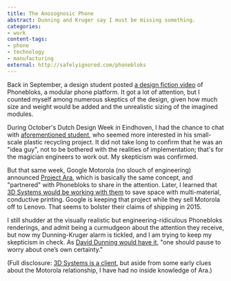 ```yaml
---
title: The Anosognosic Phone
abstract: Dunning and Kruger say I must be missing something.
categories:
- work
content-tags:
- phone
- technology
- manufacturing
external: http://safelyignored.com/phonebloks
---
```

Back in September, a design student posted [a design fiction video](http://youtu.be/oDAw7vW7H0c) of Phonebloks, a modular phone platform. It got a lot of attention, but I counted myself among numerous skeptics of the design, given how much size and weight would be added and the unrealistic sizing of the imagined modules.

During October's Dutch Design Week in Eindhoven, I had the chance to chat with [aforementioned student](http://news.davehakkens.nl/), who seemed more interested in his small-scale plastic recycling project. It did not take long to confirm that he was an "idea guy", not to be bothered with the realities of implementation; that's for the magician engineers to work out. My skepticism was confirmed.

But that same week, Google Motorola (no slouch of engineering) announced [Project Ara](http://www.projectara.com/), which is basically the same concept, and "partnered" with Phonebloks to share in the attention. Later, I learned that [3D Systems would be working with them](http://www.3dsystems.com/phonebloks-update-story-behind-ara) to save space with multi-material, conductive printing. Google is keeping that project while they sell Motorola off to Lenovo. That seems to bolster their claims of shipping in 2015.

I still shudder at the visually realistic but engineering-ridiculous Phonebloks renderings, and admit being a curmudgeon about the attention they receive, but now my Dunning-Kruger alarm is tickled, and I am trying to keep my skepticism in check. As [David Dunning would have it](http://arstechnica.com/science/2012/05/revisiting-why-incompetents-think-theyre-awesome/), "one should pause to worry about one’s own certainty."

(Full disclosure: [3D Systems is a client](https://theartificial.com/work/3DSystems-consumer.html), but aside from some early clues about the Motorola relationship, I have had no inside knowledge of Ara.)
